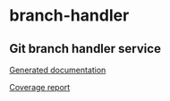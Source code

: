 # branch-handler

## Git branch handler service

[Generated documentation](https://tisnik.github.io/branch-handler/index.html)

[Coverage report](https://tisnik.github.io/branch-handler/coverage/cov.html)

